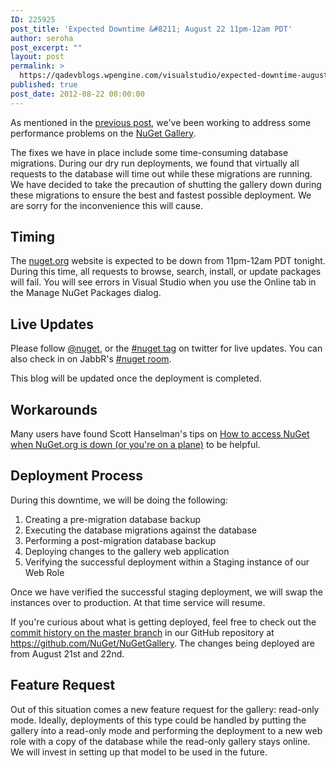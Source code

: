 ```yaml
---
ID: 225925
post_title: 'Expected Downtime &#8211; August 22 11pm-12am PDT'
author: seroha
post_excerpt: ""
layout: post
permalink: >
  https://qadevblogs.wpengine.com/visualstudio/expected-downtime-august-22-11pm-12am-pdt/
published: true
post_date: 2012-08-22 00:00:00
---
```

As mentioned in the [previous post][1], we've been working to address some performance problems on the [NuGet Gallery][2].

The fixes we have in place include some time-consuming database migrations. During our dry run deployments, we found that virtually all requests to the database will time out while these migrations are running. We have decided to take the precaution of shutting the gallery down during these migrations to ensure the best and fastest possible deployment. We are sorry for the inconvenience this will cause.

## Timing

The [nuget.org][2] website is expected to be down from 11pm-12am PDT tonight. During this time, all requests to browse, search, install, or update packages will fail. You will see errors in Visual Studio when you use the Online tab in the Manage NuGet Packages dialog.

## Live Updates

Please follow [@nuget][3], or the [#nuget tag][4] on twitter for live updates. You can also check in on JabbR's [#nuget room][5].

This blog will be updated once the deployment is completed.

## Workarounds

Many users have found Scott Hanselman's tips on [How to access NuGet when NuGet.org is down (or you're on a plane)][6] to be helpful.

## Deployment Process

During this downtime, we will be doing the following:

1.  Creating a pre-migration database backup
2.  Executing the database migrations against the database
3.  Performing a post-migration database backup
4.  Deploying changes to the gallery web application
5.  Verifying the successful deployment within a Staging instance of our Web Role

Once we have verified the successful staging deployment, we will swap the instances over to production. At that time service will resume.

If you're curious about what is getting deployed, feel free to check out the [commit history on the master branch][7] in our GitHub repository at <https://github.com/NuGet/NuGetGallery>. The changes being deployed are from August 21st and 22nd.

## Feature Request

Out of this situation comes a new feature request for the gallery: read-only mode. Ideally, deployments of this type could be handled by putting the gallery into a read-only mode and performing the deployment to a new web role with a copy of the database while the read-only gallery stays online. We will invest in setting up that model to be used in the future.

 [1]: http://blog.nuget.org/20120822/nuget-performance-issues.html
 [2]: http://nuget.org
 [3]: http://twitter.com/nuget
 [4]: https://twitter.com/#!/search/%23nuget
 [5]: http://jabbr.net/#/rooms/nuget
 [6]: http://www.hanselman.com/blog/HowToAccessNuGetWhenNuGetorgIsDownOrYoureOnAPlane.aspx
 [7]: https://github.com/NuGet/NuGetGallery/commits/master
